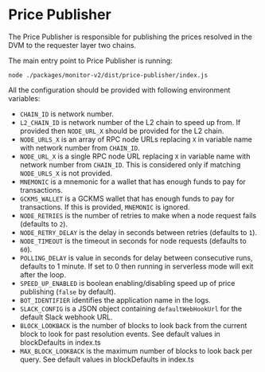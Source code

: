 # Price Publisher

The Price Publisher is responsible for publishing the prices resolved in the DVM to the requester layer two chains.

The main entry point to Price Publisher is running:

```
node ./packages/monitor-v2/dist/price-publisher/index.js
```

All the configuration should be provided with following environment variables:

- `CHAIN_ID` is network number.
- `L2_CHAIN_ID` is network number of the L2 chain to speed up from. If provided then `NODE_URL_X` should be provided for the L2 chain.
- `NODE_URLS_X` is an array of RPC node URLs replacing `X` in variable name with network number from `CHAIN_ID`.
- `NODE_URL_X` is a single RPC node URL replacing `X` in variable name with network number from `CHAIN_ID`. This is
  considered only if matching `NODE_URLS_X` is not provided.
- `MNEMONIC` is a mnemonic for a wallet that has enough funds to pay for transactions.
- `GCKMS_WALLET` is a GCKMS wallet that has enough funds to pay for transactions. If this is provided, `MNEMONIC` is ignored.
- `NODE_RETRIES` is the number of retries to make when a node request fails (defaults to `2`).
- `NODE_RETRY_DELAY` is the delay in seconds between retries (defaults to `1`).
- `NODE_TIMEOUT` is the timeout in seconds for node requests (defaults to `60`).
- `POLLING_DELAY` is value in seconds for delay between consecutive runs, defaults to 1 minute. If set to 0 then running in serverless mode will exit after the loop.
- `SPEED_UP_ENABLED` is boolean enabling/disabling speed up of price publishing (`false` by default).
- `BOT_IDENTIFIER` identifies the application name in the logs.
- `SLACK_CONFIG` is a JSON object containing `defaultWebHookUrl` for the default Slack webhook URL.
- `BLOCK_LOOKBACK` is the number of blocks to look back from the current block to look for past resolution events.
  See default values in blockDefaults in index.ts
- `MAX_BLOCK_LOOKBACK` is the maximum number of blocks to look back per query.
  See default values in blockDefaults in index.ts
